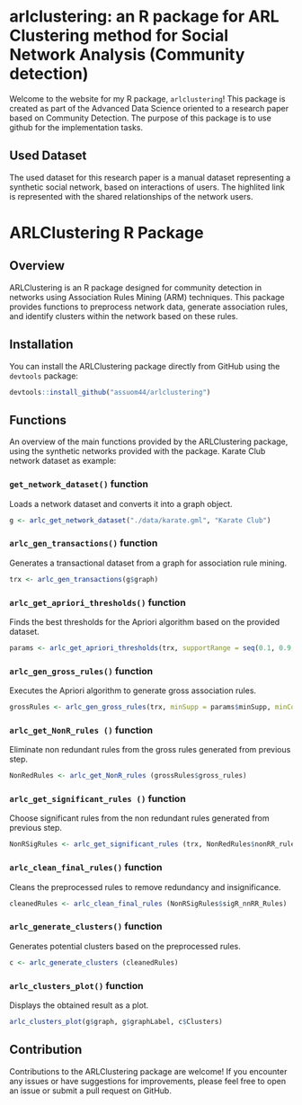 # arlclustering: an R package for ARL Clustering method for Social Network Analysis (Community detection)

Welcome to the website for my R package, `arlclustering`!  This package is created as part of the Advanced Data Science oriented to a research paper based on Community Detection.  The purpose of this package is to use github for the implementation tasks.

## Used Dataset
The used dataset for this research paper is a manual dataset representing a synthetic social network, based on interactions of users. The highlited link is represented with the shared relationships of the network users.

# ARLClustering R Package

## Overview
ARLClustering is an R package designed for community detection in networks using Association Rules Mining (ARM) techniques. This package provides functions to preprocess network data, generate association rules, and identify clusters within the network based on these rules.

## Installation
You can install the ARLClustering package directly from GitHub using the `devtools` package:
```R
devtools::install_github("assuom44/arlclustering")
```
## Functions
An overview of the main functions provided by the ARLClustering package, using the synthetic networks provided with the package. Karate Club network dataset as example:

### `get_network_dataset()` function
Loads a network dataset and converts it into a graph object.
```R
g <- arlc_get_network_dataset("./data/karate.gml", "Karate Club")
```

### `arlc_gen_transactions()` function
Generates a transactional dataset from a graph for association rule mining.
```R
trx <- arlc_gen_transactions(g$graph)
```

### `arlc_get_apriori_thresholds()` function
Finds the best thresholds for the Apriori algorithm based on the provided dataset.
```R
params <- arlc_get_apriori_thresholds(trx, supportRange = seq(0.1, 0.9, by = 0.1), confidenceRange = seq(0.5, 0.9, by = 0.1))
```

### `arlc_gen_gross_rules()` function
Executes the Apriori algorithm to generate gross association rules.
```R
grossRules <- arlc_gen_gross_rules(trx, minSupp = params$minSupp, minConf = params$minConf, minLenRules = 1, maxLenRules = params$lenRules)
```

### `arlc_get_NonR_rules ()` function
Eliminate non redundant rules from the gross rules generated from previous step.
```R
NonRedRules <- arlc_get_NonR_rules (grossRules$gross_rules)
```

### `arlc_get_significant_rules ()` function
Choose significant rules from the non redundant rules generated from previous step.
```R
NonRSigRules <- arlc_get_significant_rules (trx, NonRedRules$nonRR_rules)
```

### `arlc_clean_final_rules()` function
Cleans the preprocessed rules to remove redundancy and insignificance.
```R
cleanedRules <- arlc_clean_final_rules (NonRSigRules$sigR_nnRR_Rules)
```
### `arlc_generate_clusters()` function
Generates potential clusters based on the preprocessed rules.
```R
c <- arlc_generate_clusters (cleanedRules) 
```

### `arlc_clusters_plot()` function
Displays the obtained result as a plot.
```R
arlc_clusters_plot(g$graph, g$graphLabel, c$Clusters)
```

## Contribution
Contributions to the ARLClustering package are welcome! If you encounter any issues or have suggestions for improvements, please feel free to open an issue or submit a pull request on GitHub.

